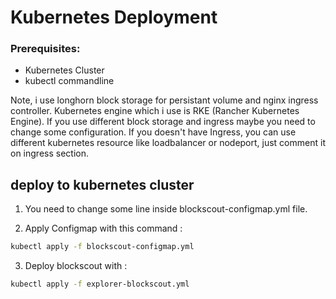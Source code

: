 # Kubernetes Deployment

### Prerequisites: 
- Kubernetes Cluster
- kubectl commandline

Note, i use longhorn block storage for persistant volume and nginx ingress controller. Kubernetes engine which i use is RKE (Rancher Kubernetes Engine). If you use different block storage and ingress maybe you need to change some configuration. If you doesn't have Ingress, you can use different kubernetes resource like loadbalancer or nodeport, just comment it on ingress section.

## deploy to kubernetes cluster

1. You need to change some line inside blockscout-configmap.yml file.

2. Apply Configmap with this command :

```bash
kubectl apply -f blockscout-configmap.yml
```

3. Deploy blockscout with :

```bash
kubectl apply -f explorer-blockscout.yml
```